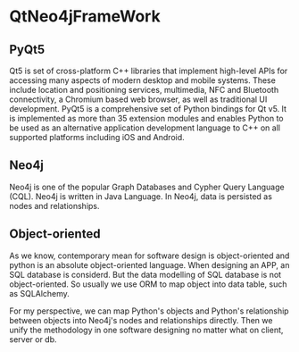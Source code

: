 # QtNeo4jFrameWork

## PyQt5
Qt5 is set of cross-platform C++ libraries that implement high-level APIs for accessing many aspects of modern desktop and mobile systems. These include location and positioning services, multimedia, NFC and Bluetooth connectivity, a Chromium based web browser, as well as traditional UI development.
PyQt5 is a comprehensive set of Python bindings for Qt v5. It is implemented as more than 35 extension modules and enables Python to be used as an alternative application development language to C++ on all supported platforms including iOS and Android.

## Neo4j
Neo4j is one of the popular Graph Databases and Cypher Query Language (CQL). Neo4j is written in Java Language. In Neo4j, data is persisted as nodes and relationships.

## Object-oriented
As we know, contemporary mean for software design is object-oriented and python is an absolute object-oriented language. When designing an APP, an SQL database is considerd. But the data modelling of SQL database is not object-oriented. So usually we use ORM to map object into data table, such as SQLAlchemy. 

For my perspective, we can map Python's objects and Python's relationship between objects into Neo4j's nodes and relationships directly. Then we unify the methodology in one software designing no matter what on client, server or db. 
